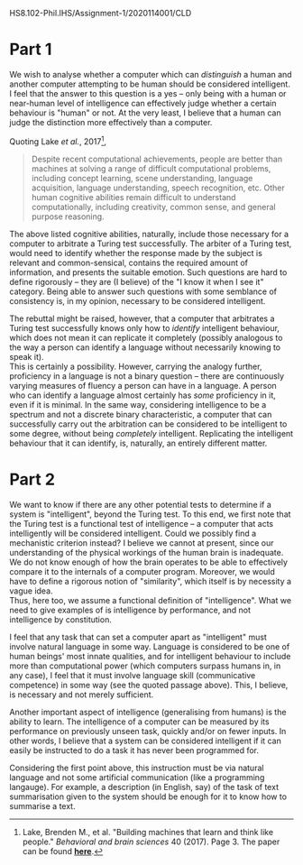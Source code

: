 HS8.102-Phil.IHS/Assignment-1/2020114001/CLD

# Part 1
We wish to analyse whether a computer which can *distinguish* a human and another computer attempting to be human should be considered intelligent. I feel that the answer to this question is a yes – only being with a human or near-human level of intelligence can effectively judge whether a certain behaviour is "human" or not. At the very least, I believe that a human can judge the distinction more effectively than a computer.  

Quoting Lake *et al.*, 2017[^1],  

> Despite recent computational achievements, people are better than machines at solving a range of difficult computational problems, including concept learning, scene understanding, language acquisition, language understanding, speech recognition, etc. Other human cognitive abilities remain difficult to understand computationally, including creativity, common sense, and general purpose reasoning.  

The above listed cognitive abilities, naturally, include those necessary for a computer to arbitrate a Turing test successfully. The arbiter of a Turing test, would need to identify whether the response made by the subject is relevant and common-sensical, contains the required amount of information, and presents the suitable emotion. Such questions are hard to define rigorously – they are (I believe) of the "I know it when I see it" category. Being able to answer such questions with some semblance of consistency is, in my opinion, necessary to be considered intelligent.  

The rebuttal might be raised, however, that a computer that arbitrates a Turing test successfully knows only how to *identify* intelligent behaviour, which does not mean it can replicate it completely (possibly analogous to the way a person can identify a language without necessarily knowing to speak it).  
This is certainly a possibility. However, carrying the analogy further, proficiency in a language is not a binary question – there are continuously varying measures of fluency a person can have in a language. A person who can identify a language almost certainly has *some* proficiency in it, even if it is minimal. In the same way, considering intelligence to be a spectrum and not a discrete binary characteristic, a computer that can successfully carry out the arbitration can be considered to be intelligent to some degree, without being *completely* intelligent. Replicating the intelligent behaviour that it can identify, is, naturally, an entirely different matter.

[^1]: Lake, Brenden M., et al. "Building machines that learn and think like people." *Behavioral and brain sciences* 40 (2017). Page 3. The paper can be found [**here**](https://arxiv.org/pdf/1604.00289.pdf).

# Part 2
We want to know if there are any other potential tests to determine if a system is "intelligent", beyond the Turing test. To this end, we first note that the Turing test is a functional test of intelligence – a computer that acts intelligently will be considered intelligent. Could we possibly find a mechanistic criterion instead? I believe we cannot at present, since our understanding of the physical workings of the human brain is inadequate. We do not know enough of how the brain operates to be able to effectively compare it to the internals of a computer program. Moreover, we would have to define a rigorous notion of "similarity", which itself is by necessity a vague idea.  
Thus, here too, we assume a functional definition of "intelligence". What we need to give examples of is intelligence by performance, and not intelligence by constitution.  

I feel that any task that can set a computer apart as "intelligent" must involve natural language in some way. Language is considered to be one of human beings' most innate qualities, and for intelligent behaviour to include more than computational power (which computers surpass humans in, in any case), I feel that it must involve language skill (communicative competence) in some way (see the quoted passage above). This, I believe, is necessary and not merely sufficient.  

Another important aspect of intelligence (generalising from humans) is the ability to learn. The intelligence of a computer can be measured by its performance on previously unseen task, quickly and/or on fewer inputs. In other words, I believe that a system can be considered intelligent if it can easily be instructed to do a task it has never been programmed for.  

Considering the first point above, this instruction must be via natural language and not some artificial communication (like a programming langauge). For example, a description (in English, say) of the task of text summarisation given to the system should be enough for it to know how to summarise a text.
